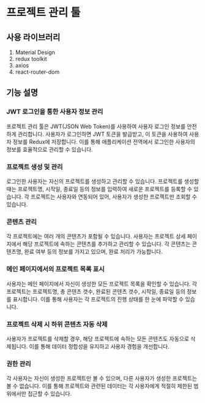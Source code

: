 # 프로젝트 관리 툴

## 사용 라이브러리

1. Material Design
2. redux toolkit
3. axios
4. react-router-dom

## 기능 설명

### JWT 로그인을 통한 사용자 정보 관리

프로젝트 관리 툴은 JWT(JSON Web Token)를 사용하여 사용자 로그인 정보를 안전하게 관리합니다. 사용자가 로그인하면 JWT 토큰을 발급받고, 이 토큰을 사용하여 사용자 정보를 Redux에 저장합니다. 이를 통해 애플리케이션 전역에서 로그인한 사용자의 정보를 효율적으로 관리할 수 있습니다.

### 프로젝트 생성 및 관리

로그인한 사용자는 자신의 프로젝트를 생성하고 관리할 수 있습니다. 프로젝트를 생성할 때는 프로젝트명, 시작일, 종료일 등의 정보를 입력하여 새로운 프로젝트를 등록할 수 있습니다. 각 프로젝트는 사용자와 연동되어 있어, 사용자가 생성한 프로젝트만 조회할 수 있습니다.

### 콘텐츠 관리

각 프로젝트에는 여러 개의 콘텐츠가 포함될 수 있습니다. 사용자는 프로젝트 상세 페이지에서 해당 프로젝트에 속하는 콘텐츠를 추가하고 관리할 수 있습니다. 각 콘텐츠는 콘텐츠명, 완료 여부 등의 정보를 가지고 있으며, 완료 처리가 가능합니다.

### 메인 페이지에서의 프로젝트 목록 표시

사용자는 메인 페이지에서 자신이 생성한 모든 프로젝트 목록을 확인할 수 있습니다. 각 프로젝트는 프로젝트명, 총 콘텐츠 갯수, 완료된 콘텐츠 갯수, 시작일, 종료일 등의 정보를 표시합니다. 이를 통해 사용자는 각 프로젝트의 진행 상태를 한 눈에 파악할 수 있습니다.

### 프로젝트 삭제 시 하위 콘텐츠 자동 삭제

사용자가 프로젝트를 삭제할 경우, 해당 프로젝트에 속하는 모든 콘텐츠도 자동으로 삭제됩니다. 이를 통해 데이터 정합성을 유지하고 사용자 경험을 개선합니다.

### 권한 관리

각 사용자는 자신이 생성한 프로젝트만 볼 수 있으며, 다른 사용자가 생성한 프로젝트는 볼 수 없습니다. 이를 통해 프로젝트와 관련된 데이터는 각 사용자에게 적절히 제한된 범위에서만 접근할 수 있습니다.

